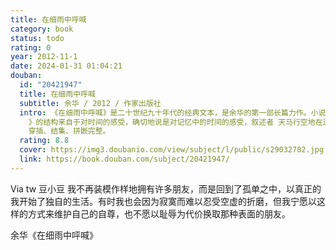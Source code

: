 ```yaml
---
title: 在细雨中呼喊
category: book
status: todo
rating: 0
year: 2012-11-1
date: 2024-01-31 01:04:21
douban:
  id: "20421947"
  title: 在细雨中呼喊
  subtitle: 余华 / 2012 / 作家出版社
  intro: 《在细雨中呼喊》是二十世纪九十年代的经典文本，是余华的第一部长篇力作。小说描述了一位江南少年的成长经历和心灵历程。《在细雨中呼喊
    》的结构来自于对时间的感受，确切地说是对记忆中的时间的感受，叙述者 天马行空地在过去、现在和将来这三个时间维度里自由穿行，将忆记的 碎片
    穿插、结集、拼嵌完整。
  rating: 8.8
  cover: https://img3.doubanio.com/view/subject/l/public/s29032782.jpg
  link: https://book.douban.com/subject/20421947/
---
```


Via tw 豆小豆 我不再装模作样地拥有许多朋友，而是回到了孤单之中，以真正的我开始了独自的生活。有时我也会因为寂寞而难以忍受空虚的折磨，但我宁愿以这样的方式来维护自己的自尊，也不愿以耻辱为代价换取那种表面的朋友。

余华《在细雨中呯喊》
